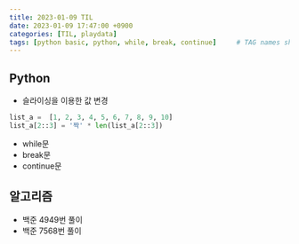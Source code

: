 ```yaml
---
title: 2023-01-09 TIL
date: 2023-01-09 17:47:00 +0900
categories: [TIL, playdata]
tags: [python basic, python, while, break, continue]     # TAG names should always be lowercase
---
```

## Python

- 슬라이싱을 이용한 값 변경

```python
list_a =  [1, 2, 3, 4, 5, 6, 7, 8, 9, 10]
list_a[2::3] = '짝' * len(list_a[2::3])
```

- while문
- break문
- continue문

## 알고리즘

- 백준 4949번 풀이
- 백준 7568번 풀이